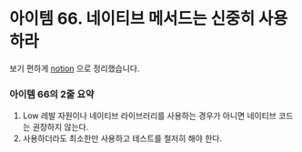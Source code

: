# 아이템 66. 네이티브 메서드는 신중히 사용하라

보기 편하게 [notion](https://obtainable-poppyseed-72e.notion.site/item-66-816a3933f7764b988446e6dca7b1e2f8?pvs=4) 으로 정리했습니다.

### 아이템 66의 2줄 요약
1. Low 레발 자원이나 네이티브 라이브러리를 사용하는 경우가 아니면 네이티브 코드는 권장하지 않는다.
2. 사용하더라도 최소한만 사용하고 테스트를 철저히 해야 한다.